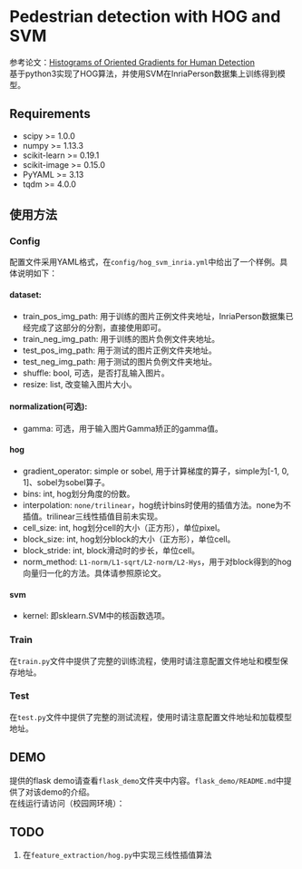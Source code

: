 # Pedestrian detection with HOG and SVM

参考论文：[Histograms of Oriented Gradients for Human Detection](http://www2.cs.duke.edu/courses/spring19/compsci527/papers/Dalal.pdf)  
基于python3实现了HOG算法，并使用SVM在InriaPerson数据集上训练得到模型。

## Requirements
+ scipy >= 1.0.0
+ numpy >= 1.13.3
+ scikit-learn >= 0.19.1
+ scikit-image >= 0.15.0
+ PyYAML >= 3.13
+ tqdm >= 4.0.0

## 使用方法
### Config
配置文件采用YAML格式，在`config/hog_svm_inria.yml`中给出了一个样例。具体说明如下：
#### dataset:
+ train_pos_img_path: 用于训练的图片正例文件夹地址，InriaPerson数据集已经完成了这部分的分割，直接使用即可。
+ train_neg_img_path: 用于训练的图片负例文件夹地址。
+ test_pos_img_path: 用于测试的图片正例文件夹地址。
+ test_neg_img_path: 用于测试的图片负例文件夹地址。
+ shuffle: bool, 可选，是否打乱输入图片。
+ resize: list, 改变输入图片大小。
#### normalization(可选):
+ gamma: 可选，用于输入图片Gamma矫正的gamma值。
#### hog
+ gradient_operator: simple or sobel, 用于计算梯度的算子，simple为[-1, 0, 1]、sobel为sobel算子。
+ bins: int, hog划分角度的份数。
+ interpolation: `none/trilinear`，hog统计bins时使用的插值方法。none为不插值。trilinear三线性插值目前未实现。
+ cell_size: int, hog划分cell的大小（正方形），单位pixel。
+ block_size: int, hog划分block的大小（正方形），单位cell。
+ block_stride: int, block滑动时的步长，单位cell。
+ norm_method: `L1-norm/L1-sqrt/L2-norm/L2-Hys`，用于对block得到的hog向量归一化的方法。具体请参照原论文。
#### svm
+ kernel: 即sklearn.SVM中的核函数选项。

### Train
在`train.py`文件中提供了完整的训练流程，使用时请注意配置文件地址和模型保存地址。

### Test
在`test.py`文件中提供了完整的测试流程，使用时请注意配置文件地址和加载模型地址。

## DEMO
提供的flask demo请查看`flask_demo`文件夹中内容。`flask_demo/README.md`中提供了对该demo的介绍。  
在线运行请访问（校园网环境）：


## TODO
1. 在`feature_extraction/hog.py`中实现三线性插值算法
